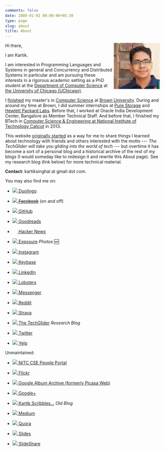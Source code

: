 ```yaml
---
comments: false
date: 2008-01-01 00:00:00+05:30
type: page
slug: about
title: About
---
```


<img style="float: right" width="150" height="150" src="/images/profile-pic.jpg">
Hi there,

I am Kartik.

I am interested in Programming Languages and Systems in general and Concurrency and Distributed Systems in particular and am pursuing these interests in a rigorous academic setting as a PhD student at the [Department of Computer Science](https://cs.uchicago.edu/) at [the University of Chicago (UChicago)](http://www.uchicago.edu/).

I [finished](https://techglider.github.io/update/how-to-reason-about-correctness-of-programs-designed-for-non-volatile-memory/) my master's in [Computer Science](https://cs.brown.edu) at [Brown University](https://www.brown.edu/). During and around my time at Brown, I did summer internships at [Pure Storage](https://www.purestorage.com/) and [Hewlett Packard Labs](https://www.labs.hpe.com/). Before that, I worked at Oracle India Development Center, Bangalore as Member Technical Staff. And before that, I finished my BTech in [Computer Science & Engineering at National Institute of Technology Calicut](http://cse.nitc.ac.in) in 2013.

This website [originally started](/post/2008/08/01/all-about-techglider/) as a way for me to share things I learned about technology with friends and others interested with the motto --- _The TechGlider will take you gliding into the world of tech_ --- but overtime it has become a sort of a personal blog and a historical archive of the rest of my blogs (I would someday like to redesign it and rewrite this About page). See my research blog (link below) for more technical material.

**Contact:** kartiksinghal at gmail dot com.

You may also find me on:

* ![](https://d35aaqx5ub95lt.cloudfront.net/favicon.ico)[ Duolingo](https://www.duolingo.com/k4rtik)

* ![](https://plus.google.com/_/favicon?domain=facebook.com)[ ~~Facebook~~](https://www.facebook.com/kartiksinghal) (on and off)

* ![](https://plus.google.com/_/favicon?domain=github.com)[ GitHub](https://github.com/k4rtik)

* ![](https://plus.google.com/_/favicon?domain=goodreads.com)[ Goodreads](https://www.goodreads.com/k4rtik)

* <img src="https://news.ycombinator.com/y18.gif" height="16" width="16" />[ Hacker News](https://news.ycombinator.com/user?id=k4rtik)

* ![](https://plus.google.com/_/favicon?domain=exposure.co)[ Exposure](https://www.k4rtik.me/) _Photos_ 🆕

* ![](https://plus.google.com/_/favicon?domain=instagram.com)[ Instagram](https://instagram.com/k4rtik/)

* ![](https://plus.google.com/_/favicon?domain=keybase.io)[ Keybase](https://keybase.io/k4rtik)

* ![](https://plus.google.com/_/favicon?domain=linkedin.com)[ LinkedIn](https://www.linkedin.com/in/kartiksinghal)

* ![](https://plus.google.com/_/favicon?domain=lobste.rs)[ Lobsters](https://lobste.rs/u/kartik)

* ![](https://plus.google.com/_/favicon?domain=messenger.com)[ Messenger](https://m.me/kartiksinghal)

* ![](https://plus.google.com/_/favicon?domain=reddit.com)[ Reddit](https://www.reddit.com/user/k4rtik)

* ![](https://plus.google.com/_/favicon?domain=strava.com)[ Strava](https://www.strava.com/athletes/kartik)

* ![](https://plus.google.com/_/favicon?domain=techglider.github.io)[ The TechGlider](https://techglider.github.io/) _Research Blog_

* ![](https://twitter.com/favicon.ico)[ Twitter](https://twitter.com/k4rtik)

* ![](https://plus.google.com/_/favicon?domain=yelp.com)[ Yelp](https://k4rtik.yelp.com)

Unmaintained:

* ![](http://cse.nitc.ac.in/favicon.ico)[ NITC CSE People Portal](http://people.cse.nitc.ac.in/kartik)

* ![](https://plus.google.com/_/favicon?domain=flickr.com)[ Flickr](https://www.flickr.com/photos/techglider)

* ![](https://plus.google.com/_/favicon?domain=picasa.google.com)[ Google Album Archive (formerly Picasa Web)](https://get.google.com/albumarchive/103572561582880171863)

* ![](https://plus.google.com/_/favicon?domain=plus.google.com)[ Google+](https://plus.google.com/+KartikSinghal/about)

* ![](https://plus.google.com/_/favicon?domain=k4rtik.wordpress.com)[ Kartik Scribbles...](http://k4rtik.wordpress.com) _Old Blog_

* ![](https://plus.google.com/_/favicon?domain=medium.com)[ Medium](https://medium.com/@k4rtik)

* ![](https://plus.google.com/_/favicon?domain=quora.com)[ Quora](https://www.quora.com/Kartik-Singhal)

* ![](https://plus.google.com/_/favicon?domain=slides.com)[ Slides](https://slides.com/k4rtik)

* ![](https://plus.google.com/_/favicon?domain=slideshare.net)[ SlideShare](http://www.slideshare.net/kartiksinghal)
